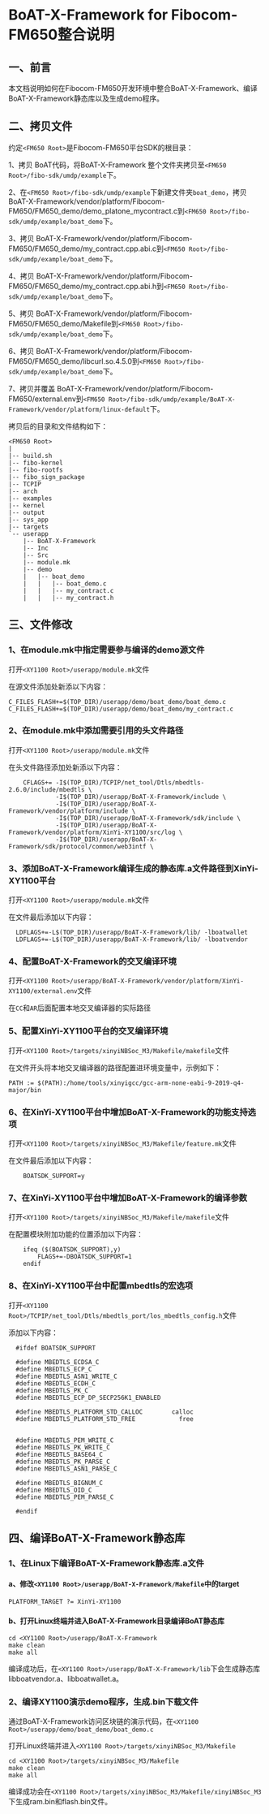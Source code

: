 # BoAT-X-Framework for Fibocom-FM650整合说明


## 一、前言

本文档说明如何在Fibocom-FM650开发环境中整合BoAT-X-Framework、编译BoAT-X-Framework静态库以及生成demo程序。


## 二、拷贝文件

约定`<FM650 Root>`是Fibocom-FM650平台SDK的根目录：

1、拷贝 BoAT代码，将BoAT-X-Framework 整个文件夹拷贝至`<FM650 Root>/fibo-sdk/umdp/example`下。

2、在`<FM650 Root>/fibo-sdk/umdp/example`下新建文件夹`boat_demo`，拷贝 BoAT-X-Framework/vendor/platform/Fibocom-FM650/FM650_demo/demo_platone_mycontract.c到`<FM650 Root>/fibo-sdk/umdp/example/boat_demo`下。

3、拷贝 BoAT-X-Framework/vendor/platform/Fibocom-FM650/FM650_demo/my_contract.cpp.abi.c到`<FM650 Root>/fibo-sdk/umdp/example/boat_demo`下。

4、拷贝 BoAT-X-Framework/vendor/platform/Fibocom-FM650/FM650_demo/my_contract.cpp.abi.h到`<FM650 Root>/fibo-sdk/umdp/example/boat_demo`下。

5、拷贝 BoAT-X-Framework/vendor/platform/Fibocom-FM650/FM650_demo/Makefile到`<FM650 Root>/fibo-sdk/umdp/example/boat_demo`下。

6、拷贝 BoAT-X-Framework/vendor/platform/Fibocom-FM650/FM650_demo/libcurl.so.4.5.0到`<FM650 Root>/fibo-sdk/umdp/example/boat_demo`下。

7、拷贝并覆盖 BoAT-X-Framework/vendor/platform/Fibocom-FM650/external.env到`<FM650 Root>/fibo-sdk/umdp/example/BoAT-X-Framework/vendor/platform/linux-default`下。


拷贝后的目录和文件结构如下：
```
<FM650 Root>
|
|-- build.sh
|-- fibo-kernel
|-- fibo-rootfs
|-- fibo_sign_package
|-- TCPIP
|-- arch
|-- examples
|-- kernel
|-- output
|-- sys_app
|-- targets
`-- userapp
    |-- BoAT-X-Framework
    |-- Inc
    |-- Src
    |-- module.mk    
    |-- demo
    |   |-- boat_demo
    |   |   |-- boat_demo.c
    |   |   |-- my_contract.c
    |   |   |-- my_contract.h
```


## 三、文件修改

### 1、在module.mk中指定需要参与编译的demo源文件

  打开`<XY1100 Root>/userapp/module.mk`文件
  
  在源文件添加处新添以下内容：
  ```
  C_FILES_FLASH+=$(TOP_DIR)/userapp/demo/boat_demo/boat_demo.c
  C_FILES_FLASH+=$(TOP_DIR)/userapp/demo/boat_demo/my_contract.c
  ```

### 2、在module.mk中添加需要引用的头文件路径

打开`<XY1100 Root>/userapp/module.mk`文件

在头文件路径添加处新添以下内容：
```
    CFLAGS+= -I$(TOP_DIR)/TCPIP/net_tool/Dtls/mbedtls-2.6.0/include/mbedtls \
             -I$(TOP_DIR)/userapp/BoAT-X-Framework/include \
             -I$(TOP_DIR)/userapp/BoAT-X-Framework/vendor/platform/include \
             -I$(TOP_DIR)/userapp/BoAT-X-Framework/sdk/include \
             -I$(TOP_DIR)/userapp/BoAT-X-Framework/vendor/platform/XinYi-XY1100/src/log \
             -I$(TOP_DIR)/userapp/BoAT-X-Framework/sdk/protocol/common/web3intf \
```

### 3、添加BoAT-X-Framework编译生成的静态库.a文件路径到XinYi-XY1100平台

打开`<XY1100 Root>/userapp/module.mk`文件
  
  在文件最后添加以下内容：
  ```
    LDFLAGS+=-L$(TOP_DIR)/userapp/BoAT-X-Framework/lib/ -lboatwallet    
    LDFLAGS+=-L$(TOP_DIR)/userapp/BoAT-X-Framework/lib/ -lboatvendor
  ```

### 4、配置BoAT-X-Framework的交叉编译环境

  打开`<XY1100 Root>/userapp/BoAT-X-Framework/vendor/platform/XinYi-XY1100/external.env`文件
  
  在`CC`和`AR`后面配置本地交叉编译器的实际路径
  
### 5、配置XinYi-XY1100平台的交叉编译环境
  
  打开`<XY1100 Root>/targets/xinyiNBSoc_M3/Makefile/makefile`文件
  
  在文件开头将本地交叉编译器的路径配置进环境变量中，示例如下：
  ```
  PATH := $(PATH):/home/tools/xinyigcc/gcc-arm-none-eabi-9-2019-q4-major/bin
  ```

### 6、在XinYi-XY1100平台中增加BoAT-X-Framework的功能支持选项

打开`<XY1100 Root>/targets/xinyiNBSoc_M3/Makefile/feature.mk`文件

在文件最后添加以下内容：
```
    BOATSDK_SUPPORT=y
```

### 7、在XinYi-XY1100平台中增加BoAT-X-Framework的编译参数

打开`<XY1100 Root>/targets/xinyiNBSoc_M3/Makefile/makefile`文件

在配置模块附加功能的位置添加以下内容：
```
    ifeq ($(BOATSDK_SUPPORT),y)
        FLAGS+=-DBOATSDK_SUPPORT=1
    endif
```

### 8、在XinYi-XY1100平台中配置mbedtls的宏选项

打开`<XY1100 Root>/TCPIP/net_tool/Dtls/mbedtls_port/los_mbedtls_config.h`文件

添加以下内容：
```
  #ifdef BOATSDK_SUPPORT

  #define MBEDTLS_ECDSA_C
  #define MBEDTLS_ECP_C
  #define MBEDTLS_ASN1_WRITE_C
  #define MBEDTLS_ECDH_C
  #define MBEDTLS_PK_C
  #define MBEDTLS_ECP_DP_SECP256K1_ENABLED

  #define MBEDTLS_PLATFORM_STD_CALLOC        calloc
  #define MBEDTLS_PLATFORM_STD_FREE            free


  #define MBEDTLS_PEM_WRITE_C
  #define MBEDTLS_PK_WRITE_C
  #define MBEDTLS_BASE64_C
  #define MBEDTLS_PK_PARSE_C
  #define MBEDTLS_ASN1_PARSE_C

  #define MBEDTLS_BIGNUM_C
  #define MBEDTLS_OID_C
  #define MBEDTLS_PEM_PARSE_C

  #endif
```

## 四、编译BoAT-X-Framework静态库

### 1、在Linux下编译BoAT-X-Framework静态库.a文件
   
   #### a、修改`<XY1100 Root>/userapp/BoAT-X-Framework/Makefile`中的target
   ```
   PLATFORM_TARGET ?= XinYi-XY1100
   ```
   
   #### b、打开Linux终端并进入BoAT-X-Framework目录编译BoAT静态库
   ```
   cd <XY1100 Root>/userapp/BoAT-X-Framework
   make clean
   make all
   ```
   
   编译成功后，在`<XY1100 Root>/userapp/BoAT-X-Framework/lib`下会生成静态库libboatvendor.a、libboatwallet.a。
   

### 2、编译XY1100演示demo程序，生成.bin下载文件

   通过BoAT-X-Framework访问区块链的演示代码，在`<XY1100 Root>/userapp/demo/boat_demo/boat_demo.c`
   
   打开Linux终端并进入`<XY1100 Root>/targets/xinyiNBSoc_M3/Makefile`
   ```
   cd <XY1100 Root>/targets/xinyiNBSoc_M3/Makefile
   make clean
   make all
   ```
   编译成功会在`<XY1100 Root>/targets/xinyiNBSoc_M3/Makefile/xinyiNBSoc_M3`下生成ram.bin和flash.bin文件。
